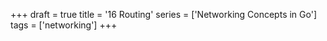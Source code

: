 +++
draft = true
title = '16 Routing'
series = ['Networking Concepts in Go']
tags = ['networking']
+++